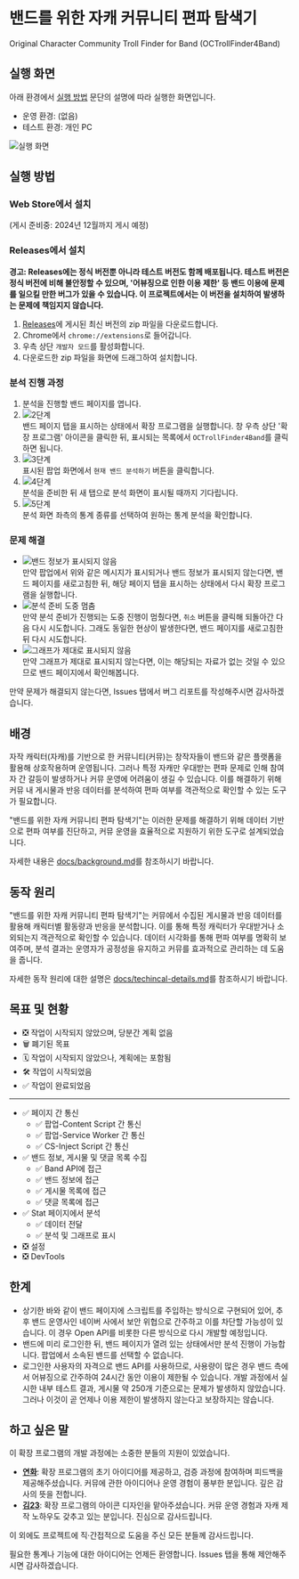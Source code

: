 # 밴드를 위한 자캐 커뮤니티 편파 탐색기

Original Character Community Troll Finder for Band (OCTrollFinder4Band)

## 실행 화면

아래 환경에서 [실행 방법](#실행-방법) 문단의 설명에 따라 실행한 화면입니다.

-   운영 환경: (없음)
-   테스트 환경: 개인 PC

![실행 화면](./docs/images/3rd-step.png)

<!--유튜브의 경우: [![실행 화면](http://img.youtube.com/vi/YI3J6hzET9w/0.jpg)](https://youtu.be/YI3J6hzET9w)-->

## 실행 방법

### Web Store에서 설치

(게시 준비중: 2024년 12월까지 게시 예정)

<!-- - Chrome: [Chrome Web Store]()에 접속한 뒤, `Chrome에 추가` 버튼을 클릭하여 설치를 진행합니다. -->
<!-- - Firefox: [Firefox Add-ons]()에 접속한 뒤, `Firefox에 추가` 버튼을 클릭하여 설치를 진행합니다. -->

### Releases에서 설치

**경고: Releases에는 정식 버전뿐 아니라 테스트 버전도 함께 배포됩니다. 테스트 버전은 정식 버전에 비해 불안정할 수 있으며, '어뷰징으로 인한 이용 제한' 등 밴드 이용에 문제를 일으킬 만한 버그가 있을 수 있습니다. 이 프로젝트에서는 이 버전을 설치하여 발생하는 문제에 책임지지 않습니다.**

1. [Releases](https://github.com/Quirax/OCTrollFinder4Band/releases)에 게시된 최신 버전의 zip 파일을 다운로드합니다.
2. Chrome에서 `chrome://extensions`로 들어갑니다.
3. 우측 상단 `개발자 모드`를 활성화합니다.
4. 다운로드한 zip 파일을 화면에 드래그하여 설치합니다.

### 분석 진행 과정

1. 분석을 진행할 밴드 페이지를 엽니다.
2. ![2단계](./docs/images/2nd-step.png)<br>밴드 페이지 탭을 표시하는 상태에서 확장 프로그램을 실행합니다. 창 우측 상단 '확장 프로그램' 아이콘을 클릭한 뒤, 표시되는 목록에서 `OCTrollFinder4Band`를 클릭하면 됩니다.
3. ![3단계](./docs/images/3rd-step.png)<br>표시된 팝업 화면에서 `현재 밴드 분석하기` 버튼을 클릭합니다.
4. ![4단계](./docs/images/4th-step.png)<br>분석을 준비한 뒤 새 탭으로 분석 화면이 표시될 때까지 기다립니다.
5. ![5단계](./docs/images/5th-step.png)<br>분석 화면 좌측의 통계 종류를 선택하여 원하는 통계 분석을 확인합니다.

### 문제 해결

-   ![밴드 정보가 표시되지 않음](./docs/images/band-info-unavailable.png)<br>만약 팝업에서 위와 같은 메시지가 표시되거나 밴드 정보가 표시되지 않는다면, 밴드 페이지를 새로고침한 뒤, 해당 페이지 탭을 표시하는 상태에서 다시 확장 프로그램을 실행합니다.
-   ![분석 준비 도중 멈춤](./docs/images/4th-step.png)<br>만약 분석 준비가 진행되는 도중 진행이 멈췄다면, `취소` 버튼을 클릭해 되돌아간 다음 다시 시도합니다. 그래도 동일한 현상이 발생한다면, 밴드 페이지를 새로고침한 뒤 다시 시도합니다.
-   ![그래프가 제대로 표시되지 않음](./docs/images/graph-glitch.png)<br>만약 그래프가 제대로 표시되지 않는다면, 이는 해당되는 자료가 없는 것일 수 있으므로 밴드 페이지에서 확인해봅니다.

만약 문제가 해결되지 않는다면, Issues 탭에서 버그 리포트를 작성해주시면 감사하겠습니다.

## 배경

자작 캐릭터(자캐)를 기반으로 한 커뮤니티(커뮤)는 창작자들이 밴드와 같은 플랫폼을 활용해 상호작용하며 운영됩니다. 그러나 특정 자캐만 우대받는 편파 문제로 인해 참여자 간 갈등이 발생하거나 커뮤 운영에 어려움이 생길 수 있습니다. 이를 해결하기 위해 커뮤 내 게시물과 반응 데이터를 분석하여 편파 여부를 객관적으로 확인할 수 있는 도구가 필요합니다.

"밴드를 위한 자캐 커뮤니티 편파 탐색기"는 이러한 문제를 해결하기 위해 데이터 기반으로 편파 여부를 진단하고, 커뮤 운영을 효율적으로 지원하기 위한 도구로 설계되었습니다.

자세한 내용은 [docs/background.md](./docs/background.md)를 참조하시기 바랍니다.

## 동작 원리

"밴드를 위한 자캐 커뮤니티 편파 탐색기"는 커뮤에서 수집된 게시물과 반응 데이터를 활용해 캐릭터별 활동량과 반응을 분석합니다. 이를 통해 특정 캐릭터가 우대받거나 소외되는지 객관적으로 확인할 수 있습니다. 데이터 시각화를 통해 편파 여부를 명확히 보여주며, 분석 결과는 운영자가 공정성을 유지하고 커뮤를 효과적으로 관리하는 데 도움을 줍니다.

자세한 동작 원리에 대한 설명은 [docs/techincal-details.md](./docs/technical-details.md)를 참조하시기 바랍니다.

## 목표 및 현황

-   ❎️ 작업이 시작되지 않았으며, 당분간 계획 없음
-   🗑 폐기된 목표
-   🗓 작업이 시작되지 않았으나, 계획에는 포함됨
-   🛠 작업이 시작되었음
-   ✅️ 작업이 완료되었음

---

-   ✅️ 페이지 간 통신
    -   ✅️ 팝업-Content Script 간 통신
    -   ✅️ 팝업-Service Worker 간 통신
    -   ✅️ CS-Inject Script 간 통신
-   ✅️ 밴드 정보, 게시물 및 댓글 목록 수집
    -   ✅️ Band API에 접근
    -   ✅️ 밴드 정보에 접근
    -   ✅️ 게시물 목록에 접근
    -   ✅️ 댓글 목록에 접근
-   ✅️ Stat 페이지에서 분석
    -   ✅️ 데이터 전달
    -   ✅️ 분석 및 그래프로 표시
-   ❎️ 설정
-   ❎️ DevTools

## 한계

-   상기한 바와 같이 밴드 페이지에 스크립트를 주입하는 방식으로 구현되어 있어, 추후 밴드 운영사인 네이버 사에서 보안 위협으로 간주하고 이를 차단할 가능성이 있습니다. 이 경우 Open API를 비롯한 다른 방식으로 다시 개발할 예정입니다.
-   밴드에 미리 로그인한 뒤, 밴드 페이지가 열려 있는 상태에서만 분석 진행이 가능합니다. 팝업에서 소속된 밴드를 선택할 수 없습니다.
-   로그인한 사용자의 자격으로 밴드 API를 사용하므로, 사용량이 많은 경우 밴드 측에서 어뷰징으로 간주하여 24시간 동안 이용이 제한될 수 있습니다. 개발 과정에서 실시한 내부 테스트 결과, 게시물 약 250개 기준으로는 문제가 발생하지 않았습니다. 그러나 이것이 곧 언제나 이용 제한이 발생하지 않는다고 보장하지는 않습니다.

## 하고 싶은 말

이 확장 프로그램의 개발 과정에는 소중한 분들의 지원이 있었습니다.

-   **[연화](https://x.com/F0r_commu_)**: 확장 프로그램의 초기 아이디어를 제공하고, 검증 과정에 참여하며 피드백을 제공해주셨습니다. 커뮤에 관한 아이디어나 운영 경험이 풍부한 분입니다. 깊은 감사의 뜻을 전합니다.
-   **[김23](https://bsky.app/profile/kimesam.bsky.social)**: 확장 프로그램의 아이콘 디자인을 맡아주셨습니다. 커뮤 운영 경험과 자캐 제작 노하우도 갖추고 있는 분입니다. 진심으로 감사드립니다.

이 외에도 프로젝트에 직&middot;간접적으로 도움을 주신 모든 분들께 감사드립니다.

필요한 통계나 기능에 대한 아이디어는 언제든 환영합니다. Issues 탭을 통해 제안해주시면 감사하겠습니다.
